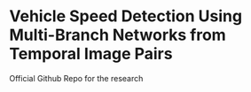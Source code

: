 # Vehicle Speed Detection Using Multi-Branch Networks from Temporal Image Pairs 

Official Github Repo for the research
